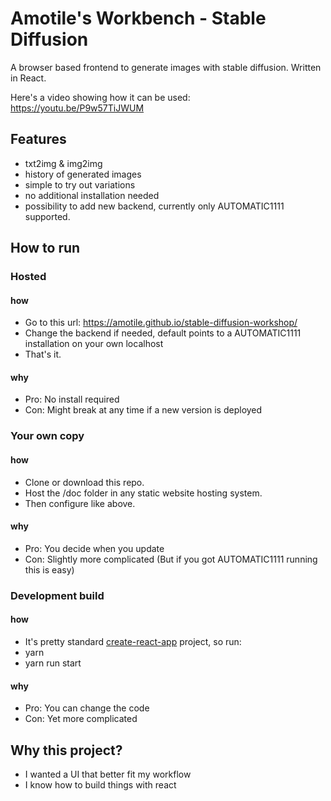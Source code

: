 # Amotile's Workbench - Stable Diffusion
A browser based frontend to generate images with stable diffusion. Written in React.

Here's a video showing how it can be used:
https://youtu.be/P9w57TiJWUM

## Features
* txt2img & img2img
* history of generated images
* simple to try out variations
* no additional installation needed
* possibility to add new backend, currently only AUTOMATIC1111 supported.

## How to run
### Hosted
#### how
* Go to this url: https://amotile.github.io/stable-diffusion-workshop/
* Change the backend if needed, default points to a AUTOMATIC1111 installation on your own localhost
* That's it.

#### why
* Pro: No install required
* Con: Might break at any time if a new version is deployed

### Your own copy
#### how
* Clone or download this repo.
* Host the /doc folder in any static website hosting system. 
* Then configure like above.

#### why
* Pro: You decide when you update
* Con: Slightly more complicated (But if you got AUTOMATIC1111 running this is easy)

### Development build

#### how
* It's pretty standard [create-react-app](https://create-react-app.dev/) project, so run:
* yarn
* yarn run start

#### why
* Pro: You can change the code
* Con: Yet more complicated


## Why this project?
* I wanted a UI that better fit my workflow
* I know how to build things with react
